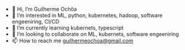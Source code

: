 - 👋 Hi, I’m Guilherme Ochôa
- 👀 I’m interested in ML, python, kubernetes, hadoop, software engeeniring, CI/CD
- 🌱 I’m currently learning kubernets, typescript
- 💞️ I’m looking to collaborate on ML, kubernets, software engeeniring
- 📫 How to reach me guilhermeochoa@gmail.com

<!---
Guilherme1978/Guilherme1978 is a ✨ special ✨ repository because its `README.md` (this file) appears on your GitHub profile.
You can click the Preview link to take a look at your changes.
--->
